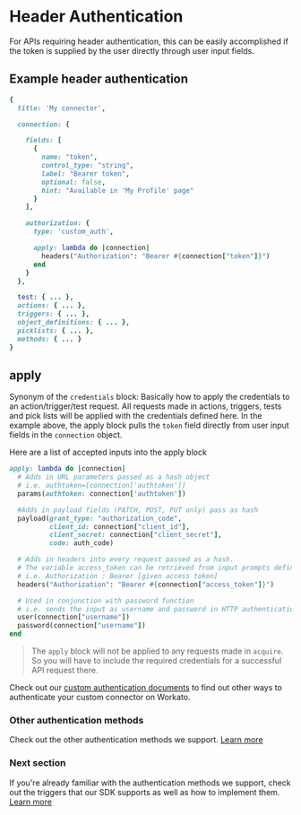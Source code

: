 # Header Authentication

For APIs requiring header authentication, this can be easily accomplished if the token is supplied by the user directly through user input fields.

## Example header authentication

```ruby
{
  title: 'My connector',

  connection: {

    fields: [
      {
        name: "token",
        control_type: "string",
        label: "Bearer token",
        optional: false,
        hint: "Available in 'My Profile' page"
      }
    ],

    authorization: {
      type: 'custom_auth',

      apply: lambda do |connection|
        headers("Authorization": "Bearer #{connection["token"]}")
      end
    }
  },

  test: { ... },
  actions: { ... },
  triggers: { ... },
  object_definitions: { ... },
  picklists: { ... },
  methods: { ... }
}
```

## apply

Synonym of the `credentials` block: Basically how to apply the credentials to an action/trigger/test request. All requests made in actions, triggers, tests and pick lists will be applied with the credentials defined here. In the example above, the apply block pulls the `token` field directly from user input fields in the `connection` object.

Here are a list of accepted inputs into the apply block

```ruby
apply: lambda do |connection|
  # Adds in URL parameters passed as a hash object
  # i.e. authtoken=[connection['authtoken']]
  params(authtoken: connection['authtoken'])

  #Adds in payload fields (PATCH, POST, PUT only) pass as hash
  payload(grant_type: "authorization_code",
          client_id: connection["client_id"],
          client_secret: connection["client_secret"],
          code: auth_code)

  # Adds in headers into every request passed as a hash.
  # The variable access_token can be retrieved from input prompts defined in the 'fields' schema earlier or a return from the acquire block
  # i.e. Authorization : Bearer [given access token]
  headers("Authorization": "Bearer #{connection["access_token"]}")  

  # Used in conjunction with password function
  # i.e. sends the input as username and password in HTTP authentication
  user(connection["username"])   
  password(connection["username"])
end
```

> The `apply` block will not be applied to any requests made in `acquire`. So you will have to include the required credentials for a successful API request there.

Check out our [custom authentication documents](developing-connectors/sdk/authentication/custom-authentication.md) to find out other ways to authenticate your custom connector on Workato.

### Other authentication methods
Check out the other authentication methods we support. [Learn more]()

### Next section
If you're already familiar with the authentication methods we support, check out the triggers that our SDK supports as well as how to implement them. [Learn more]()
